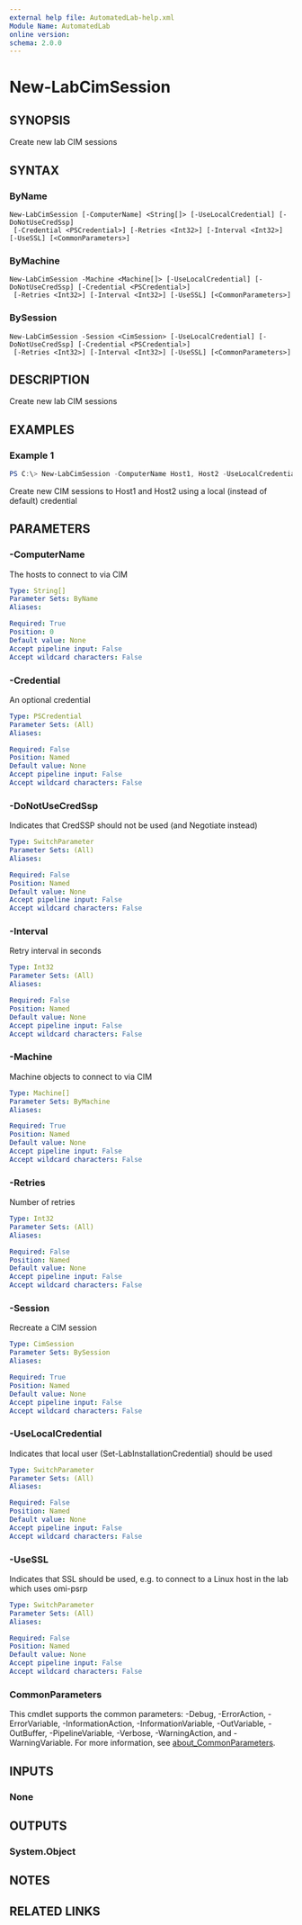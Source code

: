 ```yaml
---
external help file: AutomatedLab-help.xml
Module Name: AutomatedLab
online version:
schema: 2.0.0
---
```


# New-LabCimSession

## SYNOPSIS
Create new lab CIM sessions

## SYNTAX

### ByName
```
New-LabCimSession [-ComputerName] <String[]> [-UseLocalCredential] [-DoNotUseCredSsp]
 [-Credential <PSCredential>] [-Retries <Int32>] [-Interval <Int32>] [-UseSSL] [<CommonParameters>]
```

### ByMachine
```
New-LabCimSession -Machine <Machine[]> [-UseLocalCredential] [-DoNotUseCredSsp] [-Credential <PSCredential>]
 [-Retries <Int32>] [-Interval <Int32>] [-UseSSL] [<CommonParameters>]
```

### BySession
```
New-LabCimSession -Session <CimSession> [-UseLocalCredential] [-DoNotUseCredSsp] [-Credential <PSCredential>]
 [-Retries <Int32>] [-Interval <Int32>] [-UseSSL] [<CommonParameters>]
```

## DESCRIPTION
Create new lab CIM sessions

## EXAMPLES

### Example 1
```powershell
PS C:\> New-LabCimSession -ComputerName Host1, Host2 -UseLocalCredential
```

Create new CIM sessions to Host1 and Host2 using a local (instead of default) credential

## PARAMETERS

### -ComputerName
The hosts to connect to via CIM

```yaml
Type: String[]
Parameter Sets: ByName
Aliases:

Required: True
Position: 0
Default value: None
Accept pipeline input: False
Accept wildcard characters: False
```

### -Credential
An optional credential

```yaml
Type: PSCredential
Parameter Sets: (All)
Aliases:

Required: False
Position: Named
Default value: None
Accept pipeline input: False
Accept wildcard characters: False
```

### -DoNotUseCredSsp
Indicates that CredSSP should not be used (and Negotiate instead)

```yaml
Type: SwitchParameter
Parameter Sets: (All)
Aliases:

Required: False
Position: Named
Default value: None
Accept pipeline input: False
Accept wildcard characters: False
```

### -Interval
Retry interval in seconds

```yaml
Type: Int32
Parameter Sets: (All)
Aliases:

Required: False
Position: Named
Default value: None
Accept pipeline input: False
Accept wildcard characters: False
```

### -Machine
Machine objects to connect to via CIM

```yaml
Type: Machine[]
Parameter Sets: ByMachine
Aliases:

Required: True
Position: Named
Default value: None
Accept pipeline input: False
Accept wildcard characters: False
```

### -Retries
Number of retries

```yaml
Type: Int32
Parameter Sets: (All)
Aliases:

Required: False
Position: Named
Default value: None
Accept pipeline input: False
Accept wildcard characters: False
```

### -Session
Recreate a CIM session

```yaml
Type: CimSession
Parameter Sets: BySession
Aliases:

Required: True
Position: Named
Default value: None
Accept pipeline input: False
Accept wildcard characters: False
```

### -UseLocalCredential
Indicates that local user (Set-LabInstallationCredential) should be used

```yaml
Type: SwitchParameter
Parameter Sets: (All)
Aliases:

Required: False
Position: Named
Default value: None
Accept pipeline input: False
Accept wildcard characters: False
```

### -UseSSL
Indicates that SSL should be used, e.g. to connect to a Linux host
in the lab which uses omi-psrp

```yaml
Type: SwitchParameter
Parameter Sets: (All)
Aliases:

Required: False
Position: Named
Default value: None
Accept pipeline input: False
Accept wildcard characters: False
```

### CommonParameters
This cmdlet supports the common parameters: -Debug, -ErrorAction, -ErrorVariable, -InformationAction, -InformationVariable, -OutVariable, -OutBuffer, -PipelineVariable, -Verbose, -WarningAction, and -WarningVariable. For more information, see [about_CommonParameters](http://go.microsoft.com/fwlink/?LinkID=113216).

## INPUTS

### None

## OUTPUTS

### System.Object
## NOTES

## RELATED LINKS
